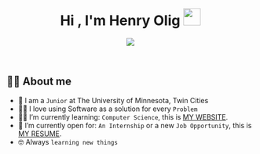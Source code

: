 <h1 align="center">Hi , I'm Henry Olig <img src="https://media.giphy.com/media/hvRJCLFzcasrR4ia7z/giphy.gif" width="35"></h1>
<p align="center">
  <a href="https://github.com/DenverCoder1/readme-typing-svg"><img src="https://readme-typing-svg.herokuapp.com?lines=Computer+Science+Student;Always%20learning%20new%20things&center=true&width=500&height=50"></a>
</p>


<br>


## :sassy_man:  About me
- :school: I am a `Junior` at The University of Minnesota, Twin Cities
- :technologist: I love using Software as a solution for every `Problem`
- :student: I’m currently learning: `Computer Science`, this is [MY WEBSITE](https://olig.dev).
- :thinking: I’m currently open for: `An Internship` or a new `Job Opportunity`, this is [MY RESUME](https://olig.dev/images/Henry-Olig-Resume.pdf).
- :nerd_face: Always `learning new things`
